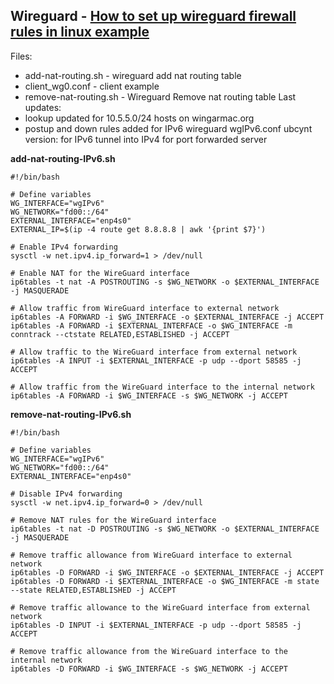 Wireguard - [How to set up wireguard firewall rules in linux example](https://www.cyberciti.biz/faq/how-to-set-up-wireguard-firewall-rules-in-linux/#Accept_WG_traffi)
---
Files:
 - add-nat-routing.sh - wireguard add nat routing table
 - client_wg0.conf - client example
 - remove-nat-routing.sh - Wireguard Remove nat routing table
Last updates:
- lookup updated for 10.5.5.0/24 hosts on wingarmac.org
- postup and down rules added for IPv6 wireguard wgIPv6.conf
ubcynt version: for IPv6 tunnel into IPv4 for port forwarded server

**add-nat-routing-IPv6.sh**

```
#!/bin/bash

# Define variables
WG_INTERFACE="wgIPv6"
WG_NETWORK="fd00::/64"
EXTERNAL_INTERFACE="enp4s0"
EXTERNAL_IP=$(ip -4 route get 8.8.8.8 | awk '{print $7}')

# Enable IPv4 forwarding
sysctl -w net.ipv4.ip_forward=1 > /dev/null

# Enable NAT for the WireGuard interface
ip6tables -t nat -A POSTROUTING -s $WG_NETWORK -o $EXTERNAL_INTERFACE -j MASQUERADE

# Allow traffic from WireGuard interface to external network
ip6tables -A FORWARD -i $WG_INTERFACE -o $EXTERNAL_INTERFACE -j ACCEPT
ip6tables -A FORWARD -i $EXTERNAL_INTERFACE -o $WG_INTERFACE -m conntrack --ctstate RELATED,ESTABLISHED -j ACCEPT

# Allow traffic to the WireGuard interface from external network
ip6tables -A INPUT -i $EXTERNAL_INTERFACE -p udp --dport 58585 -j ACCEPT

# Allow traffic from the WireGuard interface to the internal network
ip6tables -A FORWARD -i $WG_INTERFACE -s $WG_NETWORK -j ACCEPT

```


**remove-nat-routing-IPv6.sh**

```
#!/bin/bash

# Define variables
WG_INTERFACE="wgIPv6"
WG_NETWORK="fd00::/64"
EXTERNAL_INTERFACE="enp4s0"

# Disable IPv4 forwarding
sysctl -w net.ipv4.ip_forward=0 > /dev/null

# Remove NAT rules for the WireGuard interface
ip6tables -t nat -D POSTROUTING -s $WG_NETWORK -o $EXTERNAL_INTERFACE -j MASQUERADE

# Remove traffic allowance from WireGuard interface to external network
ip6tables -D FORWARD -i $WG_INTERFACE -o $EXTERNAL_INTERFACE -j ACCEPT
ip6tables -D FORWARD -i $EXTERNAL_INTERFACE -o $WG_INTERFACE -m state --state RELATED,ESTABLISHED -j ACCEPT

# Remove traffic allowance to the WireGuard interface from external network
ip6tables -D INPUT -i $EXTERNAL_INTERFACE -p udp --dport 58585 -j ACCEPT

# Remove traffic allowance from the WireGuard interface to the internal network
ip6tables -D FORWARD -i $WG_INTERFACE -s $WG_NETWORK -j ACCEPT
```

